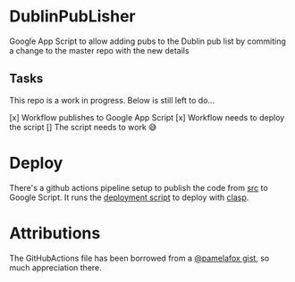# DublinPubLisher
Google App Script to allow adding pubs to the Dublin pub list by commiting a change to the master repo with the new details

## Tasks
This repo is a work in progress. Below is still left to do...

 [x] Workflow publishes to Google App Script
 [x] Workflow needs to deploy the script
 [] The script needs to work 😅

# Deploy
There's a github actions pipeline setup to publish the code from [src](src/) to Google Script. It runs the [deployment script](deploy/publish.sh) to deploy with [clasp](https://github.com/google/clasp).

# Attributions
The GitHubActions file has been borrowed from a [@pamelafox gist](https://gist.github.com/pamelafox/ea0474daa137f035b489bf78cc5797ea), so much appreciation there.
